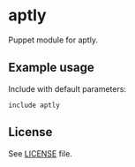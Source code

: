 # aptly

Puppet module for aptly.

## Example usage

Include with default parameters:
```
include aptly
```

## License

See [LICENSE](LICENSE) file.
